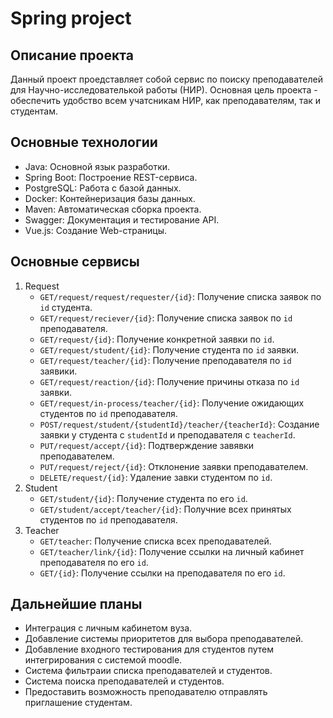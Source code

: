 # Spring project
## Описание проекта
Данный проект проедставляет собой сервис по поиску преподавателей для Научно-исследователькой работы (НИР). Основная цель проекта - обеспечить удобство всем учатсникам НИР, как преподавателям, так и студентам.
## Основные технологии 
- Java: Основной язык разработки.
- Spring Boot: Построение REST-сервиса.
- PostgreSQL: Работа с базой данных.
- Docker: Контейнеризация базы данных.
- Maven: Автоматическая сборка проекта.
- Swagger: Документация и тестирование API.
- Vue.js: Создание Web-страницы.
## Основные сервисы
1. Request
   - ```GET/request/request/requester/{id}```: Получение списка заявок по ```id``` студента.
   - ```GET/request/reciever/{id}```: Получение списка заявок по ```id``` преподавателя.
   - ```GET/request/{id}```: Получение конкретной заявки по ```id```.
   - ```GET/request/student/{id}```: Получение студента по ```id``` заявки.
   - ```GET/request/teacher/{id}```: Получение преподавателя по ```id``` заявики.
   - ```GET/request/reaction/{id}```: Получение причины отказа по ```id``` заявки.
   - ```GET/request/in-process/teacher/{id}```: Получение ожидающих студентов по ```id``` преподавателя.
   - ```POST/request/student/{studentId}/teacher/{teacherId}```: Создание заявки у студента с ```studentId``` и преподавателя с ```teacherId```.
   - ```PUT/request/accept/{id}```: Подтверждение завявки преподавателем.
   - ```PUT/request/reject/{id}```: Отклонение заявки преподавателем.
   - ```DELETE/request/{id}```: Удаление завки студентом по ```id```.
2. Student
   - ```GET/student/{id}```: Получение студента по его ```id```.
   - ```GET/student/accept/teacher/{id}```: Получние всех принятых студентов по ```id``` преподавателя.
3. Teacher
   - ```GET/teacher```: Получение списка всех преподавателей.
   - ```GET/teacher/link/{id}```: Получение ссылки на личный кабинет преподавателя по его ```id```.
   - ```GET/{id}```: Получение ссылки на преподавателя по его ```id```.
## Дальнейшие планы
- Интеграция с личным кабинетом вуза.
- Добавление системы приоритетов для выбора преподавателей.
- Добавление входного тестирования для студентов путем интегрирования с системой moodle.
- Система фильтраии списка преподавателей и студентов.
- Система поиска преподавателей и студентов.
- Предоставить возможность преподавателю отправлять приглашение студентам.
